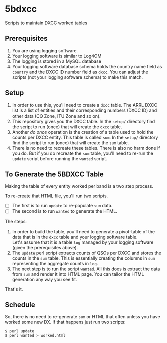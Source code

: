 # 5bdxcc
Scripts to maintain DXCC worked tables

## Prerequisites

1. You are using logging software.
2. Your logging software is similar to Log4OM
3. The logging is stored in a MySQL database
4. Your logging software database schema holds the country name field as `country` and the DXCC ID number field as `dxcc`.  You can adjust the scripts (not your logging software schema) to make this match.


## Setup

1. In order to use this, you'll need to create a `dxcc` table.  The ARRL DXCC list is a list of entities and their corresponding numbers (DXCC ID) and other
data (CQ Zone, ITU Zone and so on).
2. This repository gives you the DXCC table.  In the `setup/` directory find the script to run (once) that will create the `dxcc` table.
3. Another *do once* operation is the creation of a table used to hold the counts per DXCC entity.  This table is called `sum`.  In the `setup/` directory find the script to run (once) that will create the `sum` table.
4. There is no need to recreate these tables.  There is also no harm done if you do.  But if you do recreate the `sum` table, you'll need to re-run the `update` script before running the `wanted` script.


## To Generate the 5BDXCC Table

Making the table of every entity worked per band is a two step process.

To re-create that HTML file, you'll run two scripts.

- [ ] The first is to run `update` to re-populate `sum` data.
- [ ] The second is to run `wanted` to generate the HTML.

The steps:

1.  In order to build the table, you'll need to generate a pivot-table
of the data that is in the `dxcc` table and your logging software table.  
Let's assume that it is a table `log` managed by your logging software (given
the prerequisites above).
2.  The `update` perl script extracts counts of QSOs per DXCC and stores
the counts in the `sum` table.   This is essentially creating the columns
in `sum` representing the aggregate counts in `log`.
3.  The next step is to run the script `wanted`.  All this does is
extract the data from `sum` and render it into HTML page.   You 
can tailor the HTML generation any way you see fit.

That's it.

## Schedule

So, there is no need to re-generate `sum` or HTML that often unless
you have worked some new DX.   If that happens just run two scripts:


```
$ perl update
$ perl wanted > worked.html
```


